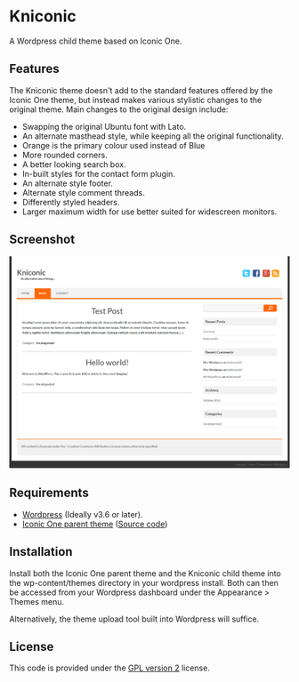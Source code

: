 Kniconic
========

A Wordpress child theme based on Iconic One.

Features
--------

The Kniconic theme doesn't add to the standard features offered by the Iconic One theme, but instead makes various stylistic
changes to the original theme. Main changes to the original design include:

* Swapping the original Ubuntu font with Lato.
* An alternate masthead style, while keeping all the original functionality.
* Orange is the primary colour used instead of Blue
* More rounded corners.
* A better looking search box.
* In-built styles for the contact form plugin.
* An alternate style footer.
* Alternate style comment threads.
* Differently styled headers.
* Larger maximum width for use better suited for widescreen monitors.

Screenshot
----------

![Screenshot](https://github.com/karlnicoll/Kniconic/blob/master/wp-content/themes/kniconic/screenshot.png)

Requirements
------------


* [Wordpress](www.wordpress.org) (Ideally v3.6 or later).
* [Iconic One parent theme](http://wordpress.org/themes/iconic-one) ([Source code](http://themes.svn.wordpress.org/iconic-one/1.2.3/))

Installation
------------

Install both the Iconic One parent theme and the Kniconic child theme into the wp-content/themes directory in your wordpress install. Both can then be accessed from your Wordpress dashboard under the Appearance > Themes menu.

Alternatively, the theme upload tool built into Wordpress will suffice.

License
-------

This code is provided under the [GPL version 2](https://www.gnu.org/licenses/gpl-2.0.html) license.